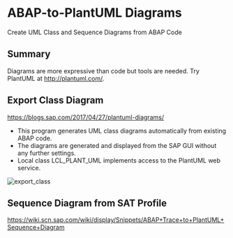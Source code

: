 # ABAP-to-PlantUML Diagrams
Create UML Class and Sequence Diagrams from ABAP Code

## Summary
Diagrams are more expressive than code but tools are needed. Try PlantUML at http://plantuml.com/.

## Export Class Diagram

https://blogs.sap.com/2017/04/27/plantuml-diagrams/

- This program generates UML class diagrams automatically from existing ABAP code.
- The diagrams are generated and displayed from the SAP GUI without any further settings.
- Local class LCL_PLANT_UML implements access to the PlantUML web service.

![export_class](https://github.com/nomssi/abap_to-plantuml/blob/master/class_diagram/uml_export.png)

## Sequence Diagram from SAT Profile
https://wiki.scn.sap.com/wiki/display/Snippets/ABAP+Trace+to+PlantUML+Sequence+Diagram
